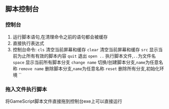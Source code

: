 ## 脚本控制台  

### 控制台  
1. 运行脚本语句,在清理命令之前的语句都会被缓存
2. 直接执行表达式
3. 控制台命令:
`cls`  清空当前屏幕和缓存
`clear`  清空当前屏幕和缓存
`src`  显示当前为止所有有效的脚本内容
`quit`  退出
`open ..`  执行脚本文件,`..`为文件名
`space` 显示当前所有脚本分支
`change name` 切换/创建脚本分支,`name`为任意名称
`remove name` 删除脚本分支,`name`为任意名称
`reset` 删除所有分支,初始化环境
``

### 拖入文件执行脚本  
将GameScript脚本文件直接拖到控制台exe上可以直接运行  